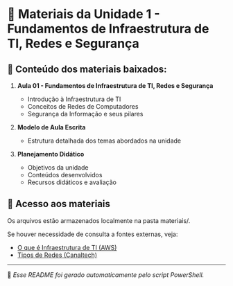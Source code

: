 # 📂 Materiais da Unidade 1 - Fundamentos de Infraestrutura de TI, Redes e Segurança

## 📌 Conteúdo dos materiais baixados:

1. **Aula 01 - Fundamentos de Infraestrutura de TI, Redes e Segurança**
   - Introdução à Infraestrutura de TI
   - Conceitos de Redes de Computadores
   - Segurança da Informação e seus pilares

2. **Modelo de Aula Escrita**
   - Estrutura detalhada dos temas abordados na unidade

3. **Planejamento Didático**
   - Objetivos da unidade
   - Conteúdos desenvolvidos
   - Recursos didáticos e avaliação

## 📂 Acesso aos materiais
Os arquivos estão armazenados localmente na pasta materiais/.

Se houver necessidade de consulta a fontes externas, veja:
- [O que é Infraestrutura de TI (AWS)](https://aws.amazon.com/pt/what-is/it-infrastructure/)
- [Tipos de Redes (Canaltech)](https://canaltech.com.br/infra/lan-wlan-man-wan-pan-conheca-os-principais-tipos-de-redes/)

---
📢 *Esse README foi gerado automaticamente pelo script PowerShell.*
